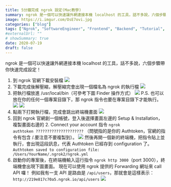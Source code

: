 ```yaml
---
title: 5分鐘完成 ngrok 設定(Mac教學)
summary: ngrok 是一個可以快速讓外網連接本機 localhost 的工具，話不多說，六個步驟帶你快速完成設定！
image: https://i.imgur.com/OsE7ovi.jpg
categories: ["blog"]
tags: ["Ngrok", "SoftwareEngineer", "Frontend", "Backend", "Tutorial", "教學"]
#externalUrl: ""
# showSummary: true
date: 2020-07-19
draft: false
---
```


ngrok 是一個可以快速讓外網連接本機 localhost 的工具，話不多說，六個步驟帶你快速完成設定！

1. 到 ngrok 官網下載安裝檔
   ![](https://i.imgur.com/EV9qYL5.png)
2. 下載完成後解壓縮，解壓縮完會出現一個檔名為 ngrok 的執行檔
   ![](https://i.imgur.com/l5j6d0j.png)
3. 把執行檔放進 /usr/local/bin（可參考下圖 Finder 操作方式）
   ![](https://i.imgur.com/BACDAOs.png)
   P.S. 也可以放在你的任何一個專案目錄下，那 ngrok 指令也要在專案目錄下才能執行。
   ![](https://i.imgur.com/0UEDTep.png)
   ![](https://i.imgur.com/aRhIVKR.png)
4. 點兩下打開執行檔，完成會跳出終端機畫面
   ![](https://i.imgur.com/r0uEUSQ.png)
5. 回到 ngrok 官網創一個帳號，登入後選擇畫面左邊的 Setup & Installation，複製畫面右邊的 2. Connect your account 指令
   `ngrok authtoken ?????????????????????`
   （問號指的是你的 Authtoken，官網的指令有包含 /.要注意不要複製到）。
   ![](https://i.imgur.com/t0KRWx7.png)
   然後再開一個新的終端機，把指令貼上並執行，會出現這段訊息，代表 Authtoken 已經存到 configuration 了。
   `Authtoken saved to configuration file: /Users/YourName/.ngrok2/ngrok.yml`
6. 啟動你的專案後，在終端機輸入這行指令 `ngrok http 3000`（port 3000），終端機會出現下圖畫面。
   現在可以使用 ngrok 提供的 Forwarding 網址來 call API 囉！
   例如我有一支 API 是路由是 `/api/users`，那就會是這樣表示：`http://219e817c70a5.ngrok.io/api/users`
   ![](https://i.imgur.com/5lwSFBe.png)
